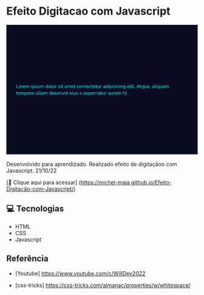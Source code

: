 # Efeito Digitacao com Javascript

![preview](./.github/preview.png)


Desenvolvido para aprendizado. Realizado efeito de digitaçãoo com Javascript. 21/10/22


[🔗 Clique aqui para acessar] (https://michel-maia.github.io/Efeito-Digitação-com-Javascript/)


## 💻 Tecnologias

- HTML
- CSS
- Javascript


## Referência

- [Youtube] https://www.youtube.com/c/WillDev2022

- [css-tricks] https://css-tricks.com/almanac/properties/w/whitespace/